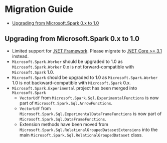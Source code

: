 # Migration Guide
- [Upgrading from Microsoft.Spark 0.x to 1.0](#upgrading-from-microsoftspark-0x-to-10)

## Upgrading from Microsoft.Spark 0.x to 1.0
- Limited support for [.NET Framework](https://dotnet.microsoft.com/learn/dotnet/what-is-dotnet-framework). Please migrate to [.NET Core >= 3.1](https://dotnet.microsoft.com/download/dotnet-core) instead.
- `Microsoft.Spark.Worker` should be upgraded to 1.0 as `Microsoft.Spark.Worker` 0.x is not forward-compatible with `Microsoft.Spark` 1.0.
- `Microsoft.Spark` should be upgraded to 1.0 as `Microsoft.Spark.Worker` 1.0 is not backward-compatible with `Microsoft.Spark` 0.x.
- `Microsoft.Spark.Experimental` project has been merged into `Microsoft.Spark`
  - `VectorUdf` from `Microsoft.Spark.Sql.ExperimentalFunctions` is now part of `Microsoft.Spark.Sql.ArrowFunctions`.
  - `VectorUdf` from `Microsoft.Spark.Sql.ExperimentalDataFrameFunctions` is now part of `Microsoft.Spark.Sql.DataFrameFunctions`.
  - Extension methods have been moved from `Microsoft.Spark.Sql.RelationalGroupedDatasetExtensions` into the main `Microsoft.Spark.Sql.RelationalGroupedDataset` class.
